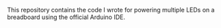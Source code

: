 This repository contains the code I wrote for powering multiple LEDs on a breadboard using the official Arduino IDE.
